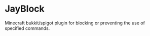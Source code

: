 # JayBlock
Minecraft bukkit/spigot plugin for blocking or preventing the use of specified commands.
